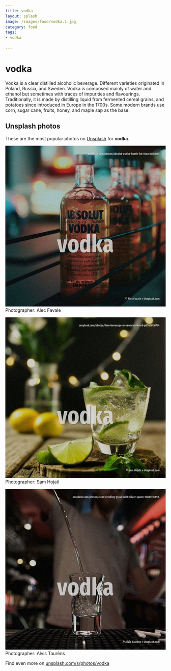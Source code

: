 ```yaml
---
title: vodka
layout: splash
image: /images/food/vodka.1.jpg
category: food
tags:
- vodka

---
```

# vodka

Vodka  is a clear distilled alcoholic beverage. Different varieties originated in Poland, Russia, and Sweden. Vodka is composed mainly of water and ethanol but sometimes with traces of impurities and  flavourings. Traditionally, it is made by distilling liquid from fermented cereal grains,  and potatoes since  introduced in Europe in the 1700s. Some modern brands use corn, sugar cane, fruits, honey, and maple sap  as the base. 

 
## Unsplash photos
These are the most popular photos on [Unsplash](https://unsplash.com) for **vodka**.
 
![vodka](/images/food/vodka.1.jpg)
Photographer:  Alec Favale
 
![vodka](/images/food/vodka.2.jpg)
Photographer:  Sam Hojati
 
![vodka](/images/food/vodka.3.jpg)
Photographer:  Alvis Taurēns
 
Find even more on [unsplash.com/s/photos/vodka](https://unsplash.com/s/photos/vodka)
 
